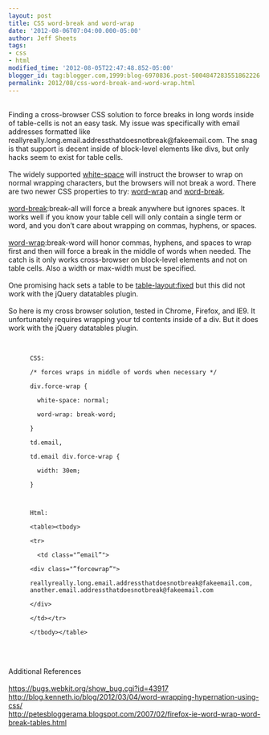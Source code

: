 ```yaml
---
layout: post
title: CSS word-break and word-wrap
date: '2012-08-06T07:04:00.000-05:00'
author: Jeff Sheets
tags:
- css
- html
modified_time: '2012-08-05T22:47:48.852-05:00'
blogger_id: tag:blogger.com,1999:blog-6970836.post-5004847283551862226
permalink: 2012/08/css-word-break-and-word-wrap.html
---
```


<br />
      Finding a cross-browser CSS solution to force breaks in long words inside of table-cells is
      not an easy task. My issue was specifically with email addresses formatted like
      reallyreally.long.email.addressthatdoesnotbreak@fakeemail.com. The snag is that support is
      decent inside of block-level elements like divs, but only hacks seem to exist for table
      cells.<br />
      <br />
      The widely supported <a
      href="https://developer.mozilla.org/en/CSS/white-space">white-space</a> will instruct
      the browser to wrap on normal wrapping characters, but the browsers will not break a word.
      There are two newer CSS properties to try: <a
      href="https://developer.mozilla.org/en/CSS/word-wrap">word-wrap</a> and <a
      href="https://developer.mozilla.org/en/CSS/word-break">word-break</a>.<br />
      <br />
      <a href="https://developer.mozilla.org/en/CSS/word-break">word-break</a>:break-all
      will force a break anywhere but ignores spaces. It works well if you know your table cell will
      only contain a single term or word, and you don’t care about wrapping on commas, hyphens, or
      spaces.<br />
      <br />
      <a href="https://developer.mozilla.org/en/CSS/word-wrap">word-wrap</a>:break-word
      will honor commas, hyphens, and spaces to wrap first and then will force a break in the middle
      of words when needed. The catch is it only works cross-browser on block-level elements and not
      on table cells. Also a width or max-width must be specified.<br />
      <br />
      One promising hack sets a table to be <a
      href="http://stackoverflow.com/questions/1258416/word-wrap-in-a-html-table">table-layout:fixed</a>
      but this did not work with the jQuery datatables plugin.<br />
      <br />
      So here is my cross browser solution, tested in Chrome, Firefox, and IE9. It unfortunately
      requires wrapping your td contents inside of a div. But it does work with the jQuery
      datatables plugin.<br />
      <br />
      <code><br />
      CSS:<br />
      /* forces wraps in middle of words when necessary */<br />
      div.force-wrap {<br />
      &nbsp; white-space: normal;<br />
      &nbsp; word-wrap: break-word;<br />
      }<br />
      td.email,<br />
      td.email div.force-wrap {<br />
      &nbsp; width: 30em;<br />
      }<br />
      <br />
      Html:<br />
      &lt;table>&lt;tbody><br />
      &lt;tr><br />
      &nbsp; &lt;td class="”email”"><br />
      &lt;div class="”forcewrap”"><br />
      reallyreally.long.email.addressthatdoesnotbreak@fakeemail.com,
      another.email.addressthatdoesnotbreak@fakeemail.com<br />
      &lt;/div><br />
      &lt;/td>&lt;/tr><br />
      &lt;/tbody>&lt;/table><br />
      </code><br />
      <br />
      <br />
      Additional References<br />
      <br />
      <a
      href="https://bugs.webkit.org/show_bug.cgi?id=43917">https://bugs.webkit.org/show_bug.cgi?id=43917</a><br
      />
      <a
      href="http://blog.kenneth.io/blog/2012/03/04/word-wrapping-hypernation-using-css/">http://blog.kenneth.io/blog/2012/03/04/word-wrapping-hypernation-using-css/</a><br
      />
      <a
      href="http://petesbloggerama.blogspot.com/2007/02/firefox-ie-word-wrap-word-break-tables.html">http://petesbloggerama.blogspot.com/2007/02/firefox-ie-word-wrap-word-break-tables.html</a><br
      />
      <div><br />
      </div>